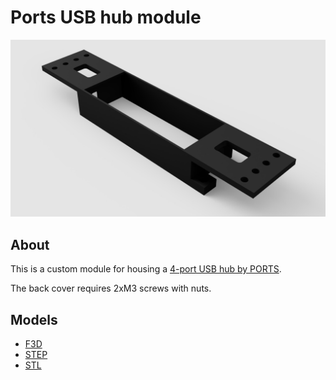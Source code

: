 # Ports USB hub module

![Ports USB hub module render, front](images/front.jpg)

## About

This is a custom module for housing a [4-port USB hub by PORTS](images/ports_hub.jpg).

The back cover requires 2xM3 screws with nuts.

## Models

- [F3D](models/f3d)
- [STEP](models/step)
- [STL](models/stl)

